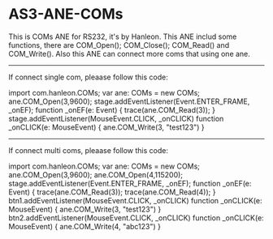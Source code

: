 # AS3-ANE-COMs
This is COMs ANE for RS232, it's by Hanleon.
This ANE includ some functions, there are COM_Open(); COM_Close(); COM_Read() and COM_Write().
Also this ANE can connect more coms that using one ane.

-----------------------------------------------------------------------------
If connect single com, pleaase follow this code:

import com.hanleon.COMs;
var ane: COMs = new COMs;
ane.COM_Open(3,9600);
stage.addEventListener(Event.ENTER_FRAME, _onEF);
function _onEF(e: Event)
{
	trace(ane.COM_Read(3));
}
stage.addEventListener(MouseEvent.CLICK, _onCLICK)
function _onCLICK(e: MouseEvent)
{
	ane.COM_Write(3, "test123")
}

-----------------------------------------------------------------------------
If connect multi coms, pleaase follow this code:

import com.hanleon.COMs;
var ane: COMs = new COMs;
ane.COM_Open(3,9600);
ane.COM_Open(4,115200);
stage.addEventListener(Event.ENTER_FRAME, _onEF);
function _onEF(e: Event)
{
	trace(ane.COM_Read(3));
  trace(ane.COM_Read(4));
}
btn1.addEventListener(MouseEvent.CLICK, _onCLICK)
function _onCLICK(e: MouseEvent)
{
	ane.COM_Write(3, "test123")
}
btn2.addEventListener(MouseEvent.CLICK, _onCLICK)
function _onCLICK(e: MouseEvent)
{
	ane.COM_Write(4, "abc123")
}
